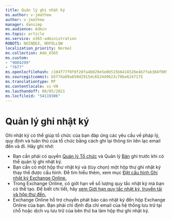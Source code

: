 ```yaml
---
title: Quản lý ghi nhật ký
ms.author: v-jmathew
author: v-jmathew
manager: dansimp
ms.audience: Admin
ms.topic: article
ms.service: o365-administration
ROBOTS: NOINDEX, NOFOLLOW
localization_priority: Normal
ms.collection: Adm_O365
ms.custom:
- "9004299"
- "7677"
ms.openlocfilehash: c104f77f0f0f20fa4b029e5e0b515b6418326e4b7fab304f005fb67a18e2202a
ms.sourcegitcommit: b5f7da89a650d2915dc652449623c78be6247175
ms.translationtype: MT
ms.contentlocale: vi-VN
ms.lasthandoff: 08/05/2021
ms.locfileid: "54119306"
---
```

# <a name="manage-journaling"></a>Quản lý ghi nhật ký

Ghi nhật ký có thể giúp tổ chức của bạn đáp ứng các yêu cầu về pháp lý, quy định và tuân thủ của tổ chức bằng cách ghi lại thông tin liên lạc email đến và đi. Hãy ghi nhớ:

* Bạn cần phải có quyền [Quản lý Tổ chức](https://go.microsoft.com/fwlink/?linkid=2115259) và Quản lý [Bản](https://go.microsoft.com/fwlink/?linkid=2115469) ghi trước khi có thể quản lý ghi nhật ký.
* Bạn cần có một hộp thư nhật ký và (tùy chọn) một hộp thư ghi nhật ký thay thế được cấu hình. Để tìm hiểu thêm, xem mục [Đặt cấu hình Ghi nhật ký Exchange Online.](https://go.microsoft.com/fwlink/?linkid=2115260)
* Trong Exchange Online, có giới hạn về số lượng quy tắc nhật ký mà bạn có thể tạo. Để biết chi tiết, hãy [xem Giới hạn quy tắc nhật ký, truyền tải và hộp thư đến.](https://go.microsoft.com/fwlink/?linkid=2115261)
* Exchange Online hỗ trợ chuyển phát báo cáo nhật ký đến hộp Exchange Online của bạn. Bạn phải chỉ định địa chỉ email của hệ thống lưu trữ tại chỗ hoặc dịch vụ lưu trữ của bên thứ ba làm hộp thư ghi nhật ký.
